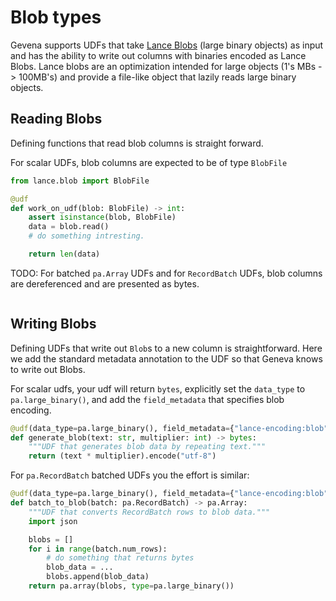 # Blob types

Gevena supports UDFs that take [Lance Blobs](https://lancedb.github.io/lance/blob.html) (large binary objects) as input and has the ability to write out columns with binaries encoded as Lance Blobs.  Lance blobs are an optimization intended for large objects (1's MBs -> 100MB's) and provide a file-like object that lazily reads large binary objects.

## Reading Blobs

Defining functions that read blob columns is straight forward.  

For scalar UDFs, blob columns are expected to be of type `BlobFile`


```python
from lance.blob import BlobFile

@udf
def work_on_udf(blob: BlobFile) -> int:
    assert isinstance(blob, BlobFile)
    data = blob.read()
    # do something intresting.

    return len(data)
```

TODO: For batched  `pa.Array` UDFs and for `RecordBatch` UDFs, blob columns are dereferenced and are presented as bytes.

```python

```

## Writing Blobs


Defining UDFs that write out `Blob`s to a new column is straightforward.   Here we add the standard metadata annotation to the UDF so that Geneva knows to write out Blobs.

For scalar udfs, your udf will return `bytes`, explicitly set the `data_type` to `pa.large_binary()`, and add the `field_metadata` that specifies blob encoding.

```python
@udf(data_type=pa.large_binary(), field_metadata={"lance-encoding:blob": "true"})
def generate_blob(text: str, multiplier: int) -> bytes:
    """UDF that generates blob data by repeating text."""
    return (text * multiplier).encode("utf-8")

```

For `pa.RecordBatch` batched UDFs you the effort is similar:

```python
@udf(data_type=pa.large_binary(), field_metadata={"lance-encoding:blob": "true"})
def batch_to_blob(batch: pa.RecordBatch) -> pa.Array:
    """UDF that converts RecordBatch rows to blob data."""
    import json

    blobs = []
    for i in range(batch.num_rows):
        # do something that returns bytes
        blob_data = ... 
        blobs.append(blob_data)
    return pa.array(blobs, type=pa.large_binary())
```
